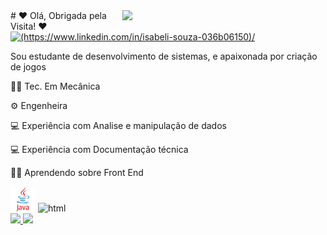 <img src = "transferir (1).gif" width = "325px" align = "right">
#  ❤ Olá, Obrigada pela Visita! ❤
<div id="emblemas">
  <a href = "https://www.linkedin.com/in/isabeli-souza-036b06150">
    <img src="https://img.shields.io/badge/LinkedIn-blue?style=for-the-badge&logo=linkedin&logoColor=white" alt=(https://www.linkedin.com/in/isabeli-souza-036b06150)/>
  </a>
 
Sou estudante de desenvolvimento de sistemas, e apaixonada por criação de jogos 













 👩‍🔧 Tec. Em Mecânica 

⚙️ Engenheira 

💻 Experiência com Analise e manipulação de dados

💻 Experiência com Documentação técnica 

👩‍💻 Aprendendo sobre Front End 

<div>
  <img src="https://github.com/devicons/devicon/blob/master/icons/java/java-original-wordmark.svg" title="Java" alt="Java" width="40" height= "40"/>
  <img src="https://www.google.com/url?sa=i&url=https%3A%2F%2Ficones.pro%2Fpt%2Ficone-html-laranja-simbolo-do-logotipo-png%2F&psig=AOvVaw2RN2pXtH_Gha4w9NVLqhLt&ust=1678987021179000&source=images&cd=vfe&ved=0CBAQjRxqFwoTCIiB85q43v0CFQAAAAAdAAAAABAE" title="html" alt="html" width="40" height="40">
  
  <div>
  <a href="https://github.com/Is2b3l1Souza">
  <img height="180em" src="https://github-readme-stats.vercel.app/api?username=Is2b3l1Souza&show_icons=true&theme=dark&include_all_commits=true&count_private=true"/>
  <img height="180em" src="https://github-readme-stats.vercel.app/api/top-langs/?username=Is2b3l1Souza&layout=compact&langs_count=16&theme=dark"/>
